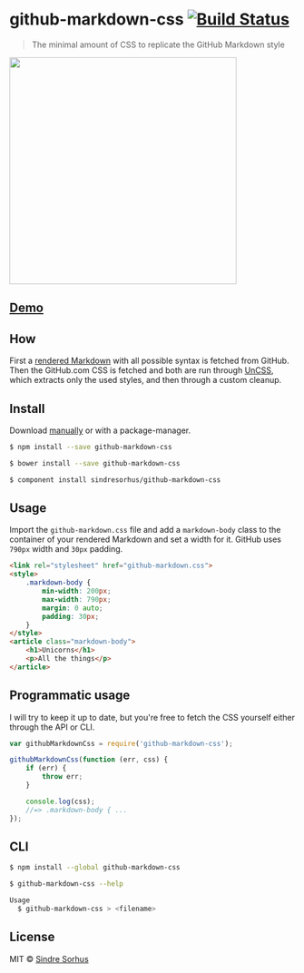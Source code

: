 # github-markdown-css [![Build Status](https://travis-ci.org/sindresorhus/github-markdown-css.svg?branch=gh-pages)](https://travis-ci.org/sindresorhus/github-markdown-css)

> The minimal amount of CSS to replicate the GitHub Markdown style

[<img src="screenshot.png" width="400">](http://sindresorhus.com/github-markdown-css)

## [Demo](http://sindresorhus.com/github-markdown-css)


## How

First a [rendered Markdown](fixture.md) with all possible syntax is fetched from GitHub. Then the GitHub.com CSS is fetched and both are run through [UnCSS](https://github.com/giakki/uncss), which extracts only the used styles, and then through a custom cleanup.


## Install

Download [manually](https://raw.githubusercontent.com/sindresorhus/github-markdown-css/gh-pages/github-markdown.css) or with a package-manager.

```sh
$ npm install --save github-markdown-css
```

```sh
$ bower install --save github-markdown-css
```

```sh
$ component install sindresorhus/github-markdown-css
```


## Usage

Import the `github-markdown.css` file and add a `markdown-body` class to the container of your rendered Markdown and set a width for it. GitHub uses `790px` width and `30px` padding.

```html
<link rel="stylesheet" href="github-markdown.css">
<style>
	.markdown-body {
		min-width: 200px;
		max-width: 790px;
		margin: 0 auto;
		padding: 30px;
	}
</style>
<article class="markdown-body">
	<h1>Unicorns</h1>
	<p>All the things</p>
</article>
```


## Programmatic usage

I will try to keep it up to date, but you're free to fetch the CSS yourself either through the API or CLI.

```js
var githubMarkdownCss = require('github-markdown-css');

githubMarkdownCss(function (err, css) {
	if (err) {
		throw err;
	}

	console.log(css);
	//=> .markdown-body { ...
});
```


## CLI

```sh
$ npm install --global github-markdown-css
```

```sh
$ github-markdown-css --help

Usage
  $ github-markdown-css > <filename>
```


## License

MIT © [Sindre Sorhus](http://sindresorhus.com)
